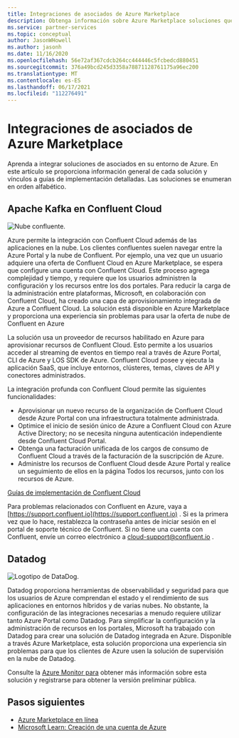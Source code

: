 ```yaml
---
title: Integraciones de asociados de Azure Marketplace
description: Obtenga información sobre Azure Marketplace soluciones que se integran con su entorno de Azure y obtenga un vínculo a las guías de implementación de asociados de Microsoft.
ms.service: partner-services
ms.topic: conceptual
author: JasonWHowell
ms.author: jasonh
ms.date: 11/16/2020
ms.openlocfilehash: 56e72af367cdcb264cc444446c5fcbedcd880451
ms.sourcegitcommit: 376a49bcd245d3358a78871128761175a96ec200
ms.translationtype: MT
ms.contentlocale: es-ES
ms.lasthandoff: 06/17/2021
ms.locfileid: "112276491"
---
```

# <a name="azure-marketplace-partner-integrations"></a>Integraciones de asociados de Azure Marketplace

Aprenda a integrar soluciones de asociados en su entorno de Azure. En este artículo se proporciona información general de cada solución y vínculos a guías de implementación detalladas. Las soluciones se enumeran en orden alfabético. 

## <a name="apache-kafka-on-confluent-cloud"></a>Apache Kafka en Confluent Cloud

![Nube confluente.](./media/partners/confluent-cloud.png)

Azure permite la integración con Confluent Cloud además de las aplicaciones en la nube. Los clientes confluentes suelen navegar entre la Azure Portal y la nube de Confluent. Por ejemplo, una vez que un usuario adquiere una oferta de Confluent Cloud en Azure Marketplace, se espera que configure una cuenta con Confluent Cloud. Este proceso agrega complejidad y tiempo, y requiere que los usuarios administren la configuración y los recursos entre los dos portales. Para reducir la carga de la administración entre plataformas, Microsoft, en colaboración con Confluent Cloud, ha creado una capa de aprovisionamiento integrada de Azure a Confluent Cloud. La solución está disponible en Azure Marketplace y proporciona una experiencia sin problemas para usar la oferta de nube de Confluent en Azure

La solución usa un proveedor de recursos habilitado en Azure para aprovisionar recursos de Confluent Cloud. Esto permite a los usuarios acceder al streaming de eventos en tiempo real a través de Azure Portal, CLI de Azure y LOS SDK de Azure. Confluent Cloud posee y ejecuta la aplicación SaaS, que incluye entornos, clústeres, temas, claves de API y conectores administrados.

La integración profunda con Confluent Cloud permite las siguientes funcionalidades:

- Aprovisionar un nuevo recurso de la organización de Confluent Cloud desde Azure Portal con una infraestructura totalmente administrada.
- Optimice el inicio de sesión único de Azure a Confluent Cloud con Azure Active Directory; no se necesita ninguna autenticación independiente desde Confluent Cloud Portal.
- Obtenga una facturación unificada de los cargos de consumo de Confluent Cloud a través de la facturación de la suscripción de Azure.
- Administre los recursos de Confluent Cloud desde Azure Portal  y realice un seguimiento de ellos en la página Todos los recursos, junto con los recursos de Azure.

[Guías de implementación de Confluent Cloud](https://docs.confluent.io/current/cloud/marketplace/index.html)

Para problemas relacionados con Confluent en Azure, vaya a [https://support.confluent.io](https://support.confluent.io) . Si es la primera vez que lo hace, restablezca la contraseña antes de iniciar sesión en el portal de soporte técnico de Confluent. Si no tiene una cuenta con Confluent, envíe un correo electrónico a [cloud-support@confluent.io](mailto:cloud-support@confluent.io) .

## <a name="datadog"></a>Datadog

![Logotipo de DataDog.](./media/partners/datadog.png)

Datadog proporciona herramientas de observabilidad y seguridad para que los usuarios de Azure comprendan el estado y el rendimiento de sus aplicaciones en entornos híbridos y de varias nubes. No obstante, la configuración de las integraciones necesarias a menudo requiere utilizar tanto Azure Portal como Datadog. Para simplificar la configuración y la administración de recursos en los portales, Microsoft ha trabajado con Datadog para crear una solución de Datadog integrada en Azure. Disponible a través Azure Marketplace, esta solución proporciona una experiencia sin problemas para que los clientes de Azure usen la solución de supervisión en la nube de Datadog.

Consulte la [Azure Monitor para](/azure/azure-monitor/platform/partners#datadog) obtener más información sobre esta solución y registrarse para obtener la versión preliminar pública.

## <a name="next-steps"></a>Pasos siguientes

- [Azure Marketplace en línea](https://azure.microsoft.com/marketplace/)
- [Microsoft Learn: Creación de una cuenta de Azure](/learn/modules/create-an-azure-account/)
